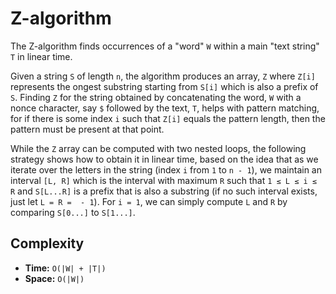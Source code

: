 # Z-algorithm

The Z-algorithm finds occurrences of a "word" `W` 
within a main "text string" `T` in linear time.

Given a string `S` of length `n`, the algorithm produces 
an array, `Z` where `Z[i]` represents the ongest substring 
starting from `S[i]` which is also a prefix of `S`. Finding
`Z` for the string obtained by concatenating the word, `W` 
with a nonce character, say `$` followed by the text, `T`,
helps with pattern matching, for if there is some index `i`
such that `Z[i]` equals the pattern length, then the pattern
must be present at that point.

While the `Z` array can be computed with two nested loops, the
following strategy shows how to obtain it in linear time, based 
on the idea that as we iterate over the letters in the string 
(index `i` from `1` to `n - 1`), we maintain an interval `[L, R]`
which is the interval with maximum `R` such that `1 ≤ L ≤ i ≤ R` 
and `S[L...R]` is a prefix that is also a substring (if no such 
interval exists, just let `L = R =  - 1`). For `i = 1`, we can 
simply compute `L` and `R` by comparing `S[0...]` to `S[1...]`.

## Complexity

- **Time:** `O(|W| + |T|)`
- **Space:** `O(|W|)`